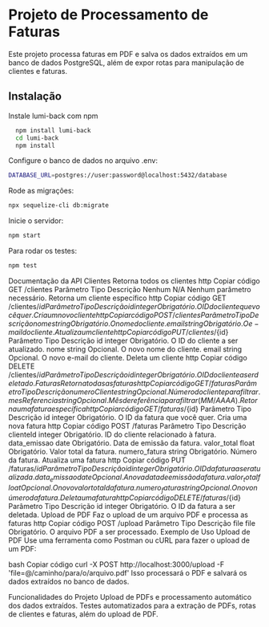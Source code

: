 
# Projeto de Processamento de Faturas

Este projeto processa faturas em PDF e salva os dados extraídos em um banco de dados PostgreSQL, além de expor rotas para manipulação de clientes e faturas.


## Instalação

Instale lumi-back com npm

```bash
  npm install lumi-back
  cd lumi-back
  npm install
```
Configure o banco de dados no arquivo .env:
```bash
DATABASE_URL=postgres://user:password@localhost:5432/database
```
Rode as migrações:
```bash
npx sequelize-cli db:migrate
```
Inicie o servidor:
```bash
npm start
```
Para rodar os testes:
```bash
npm test
```
Documentação da API
Clientes
Retorna todos os clientes
http
Copiar código
  GET /clientes
Parâmetro	Tipo	Descrição
Nenhum	N/A	Nenhum parâmetro necessário.
Retorna um cliente específico
http
Copiar código
  GET /clientes/${id}
Parâmetro	Tipo	Descrição
id	integer	Obrigatório. O ID do cliente que você quer.
Cria um novo cliente
http
Copiar código
  POST /clientes
Parâmetro	Tipo	Descrição
nome	string	Obrigatório. O nome do cliente.
email	string	Obrigatório. O e-mail do cliente.
Atualiza um cliente
http
Copiar código
  PUT /clientes/${id}
Parâmetro	Tipo	Descrição
id	integer	Obrigatório. O ID do cliente a ser atualizado.
nome	string	Opcional. O novo nome do cliente.
email	string	Opcional. O novo e-mail do cliente.
Deleta um cliente
http
Copiar código
  DELETE /clientes/${id}
Parâmetro	Tipo	Descrição
id	integer	Obrigatório. O ID do cliente a ser deletado.
Faturas
Retorna todas as faturas
http
Copiar código
  GET /faturas
Parâmetro	Tipo	Descrição
numeroCliente	string	Opcional. Número do cliente para filtrar.
mesReferencia	string	Opcional. Mês de referência para filtrar (MM/AAAA).
Retorna uma fatura específica
http
Copiar código
  GET /faturas/${id}
Parâmetro	Tipo	Descrição
id	integer	Obrigatório. O ID da fatura que você quer.
Cria uma nova fatura
http
Copiar código
  POST /faturas
Parâmetro	Tipo	Descrição
clienteId	integer	Obrigatório. ID do cliente relacionado à fatura.
data_emissao	date	Obrigatório. Data de emissão da fatura.
valor_total	float	Obrigatório. Valor total da fatura.
numero_fatura	string	Obrigatório. Número da fatura.
Atualiza uma fatura
http
Copiar código
  PUT /faturas/${id}
Parâmetro	Tipo	Descrição
id	integer	Obrigatório. O ID da fatura a ser atualizada.
data_emissao	date	Opcional. A nova data de emissão da fatura.
valor_total	float	Opcional. O novo valor total da fatura.
numero_fatura	string	Opcional. O novo número da fatura.
Deleta uma fatura
http
Copiar código
  DELETE /faturas/${id}
Parâmetro	Tipo	Descrição
id	integer	Obrigatório. O ID da fatura a ser deletada.
Upload de PDF
Faz o upload de um arquivo PDF e processa as faturas
http
Copiar código
  POST /upload
Parâmetro	Tipo	Descrição
file	file	Obrigatório. O arquivo PDF a ser processado.
Exemplo de Uso
Upload de PDF
Use uma ferramenta como Postman ou cURL para fazer o upload de um PDF:

bash
Copiar código
curl -X POST http://localhost:3000/upload -F 'file=@/caminho/para/o/arquivo.pdf'
Isso processará o PDF e salvará os dados extraídos no banco de dados.

Funcionalidades do Projeto
Upload de PDFs e processamento automático dos dados extraídos.
Testes automatizados para a extração de PDFs, rotas de clientes e faturas, além do upload de PDF.
